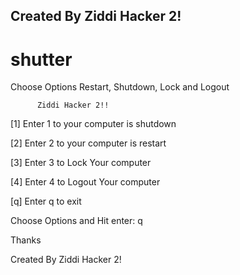 ## Created By Ziddi Hacker 2!
# shutter


  Choose Options Restart, Shutdown, Lock and Logout

          Ziddi Hacker 2!!

 [1] Enter 1 to your computer is shutdown
 
 [2] Enter 2 to your computer is restart
 
 [3] Enter 3 to Lock Your computer
 
 [4] Enter 4 to Logout Your computer
 
 [q] Enter q to exit
 
 Choose Options and Hit enter: q

  Thanks
  
 Created By Ziddi Hacker 2!
